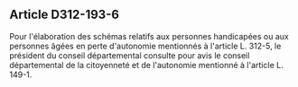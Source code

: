 ## Article D312-193-6

Pour l'élaboration des schémas relatifs aux personnes handicapées ou aux personnes âgées en perte
d'autonomie mentionnés à l'article L. 312-5, le président du conseil départemental consulte pour avis le
conseil départemental de la citoyenneté et de l'autonomie mentionné à l'article L. 149-1.

